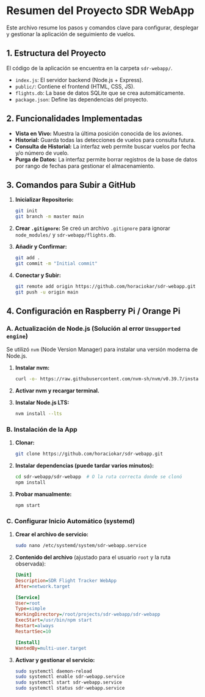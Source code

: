 # Resumen del Proyecto SDR WebApp

Este archivo resume los pasos y comandos clave para configurar, desplegar y gestionar la aplicación de seguimiento de vuelos.

## 1. Estructura del Proyecto

El código de la aplicación se encuentra en la carpeta `sdr-webapp/`.

- `index.js`: El servidor backend (Node.js + Express).
- `public/`: Contiene el frontend (HTML, CSS, JS).
- `flights.db`: La base de datos SQLite que se crea automáticamente.
- `package.json`: Define las dependencias del proyecto.

## 2. Funcionalidades Implementadas

- **Vista en Vivo:** Muestra la última posición conocida de los aviones.
- **Historial:** Guarda todas las detecciones de vuelos para consulta futura.
- **Consulta de Historial:** La interfaz web permite buscar vuelos por fecha y/o número de vuelo.
- **Purga de Datos:** La interfaz permite borrar registros de la base de datos por rango de fechas para gestionar el almacenamiento.

## 3. Comandos para Subir a GitHub

1.  **Inicializar Repositorio:**
    ```bash
    git init
    git branch -m master main
    ```
2.  **Crear `.gitignore`:** Se creó un archivo `.gitignore` para ignorar `node_modules/` y `sdr-webapp/flights.db`.

3.  **Añadir y Confirmar:**
    ```bash
    git add .
    git commit -m "Initial commit"
    ```
4.  **Conectar y Subir:**
    ```bash
    git remote add origin https://github.com/horaciokar/sdr-webapp.git
    git push -u origin main
    ```

## 4. Configuración en Raspberry Pi / Orange Pi

### A. Actualización de Node.js (Solución al error `Unsupported engine`)

Se utilizó `nvm` (Node Version Manager) para instalar una versión moderna de Node.js.

1.  **Instalar nvm:**
    ```bash
    curl -o- https://raw.githubusercontent.com/nvm-sh/nvm/v0.39.7/install.sh | bash
    ```
2.  **Activar nvm y recargar terminal.**

3.  **Instalar Node.js LTS:**
    ```bash
    nvm install --lts
    ```

### B. Instalación de la App

1.  **Clonar:**
    ```bash
    git clone https://github.com/horaciokar/sdr-webapp.git
    ```
2.  **Instalar dependencias (puede tardar varios minutos):**
    ```bash
    cd sdr-webapp/sdr-webapp  # O la ruta correcta donde se clonó
    npm install
    ```
3.  **Probar manualmente:**
    ```bash
    npm start
    ```

### C. Configurar Inicio Automático (systemd)

1.  **Crear el archivo de servicio:**
    ```bash
    sudo nano /etc/systemd/system/sdr-webapp.service
    ```
2.  **Contenido del archivo** (ajustado para el usuario `root` y la ruta observada):
    ```ini
    [Unit]
    Description=SDR Flight Tracker WebApp
    After=network.target

    [Service]
    User=root
    Type=simple
    WorkingDirectory=/root/projects/sdr-webapp/sdr-webapp
    ExecStart=/usr/bin/npm start
    Restart=always
    RestartSec=10

    [Install]
    WantedBy=multi-user.target
    ```
3.  **Activar y gestionar el servicio:**
    ```bash
    sudo systemctl daemon-reload
    sudo systemctl enable sdr-webapp.service
    sudo systemctl start sdr-webapp.service
    sudo systemctl status sdr-webapp.service
    ```
